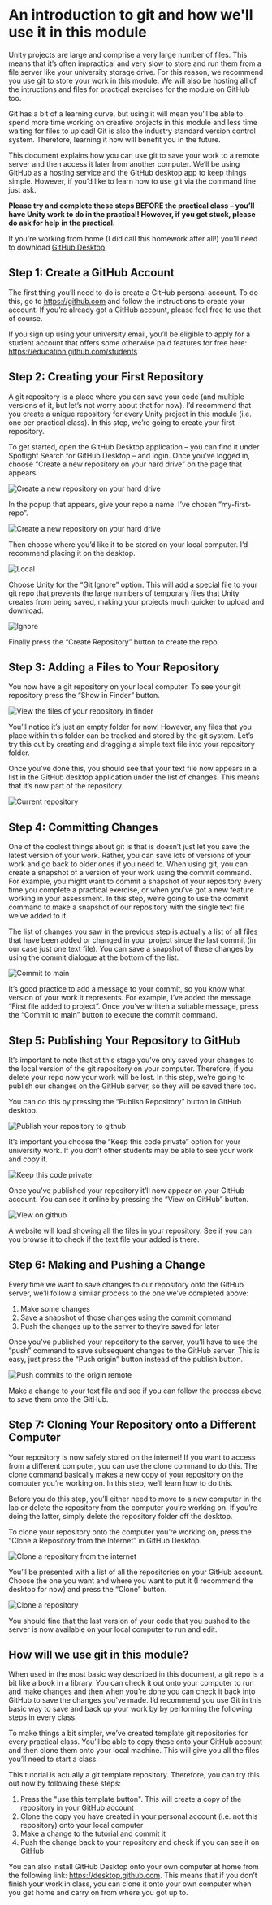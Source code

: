 # An introduction to git and how we'll use it in this module

Unity projects are large and comprise a very large number of files. This means that it’s often impractical and very slow to store and run them from a file server like your university storage drive. For this reason, we recommend you use git to store your work in this module. We will also be hosting all of the intructions and files for practical exercises for the module on GitHub too.

Git has a bit of a learning curve, but using it will mean you’ll be able to spend more time working on creative projects in this module and less time waiting for files to upload! Git is also the industry standard version control system. Therefore, learning it now will benefit you in the future.

This document explains how you can use git to save your work to a remote server and then access it later from another computer. We’ll be using GitHub as a hosting service and the GitHub desktop app to keep things simple. However, if you’d like to learn how to use git via the command line just ask.

**Please try and complete these steps BEFORE the practical class – you’ll have Unity work to do in the practical! However, if you get stuck, please do ask for help in the practical.**

If you're working from home (I did call this homework after all!) you'll need to download [GitHub Desktop](https://desktop.github.com).

## Step 1: Create a GitHub Account

The first thing you’ll need to do is create a GitHub personal account. To do this, go to https://github.com and follow the instructions to create your account. If you’re already got a GitHub account, please feel free to use that of course.

If you sign up using your university email, you’ll be eligible to apply for a student account that offers some otherwise paid features for free here: https://education.github.com/students 

## Step 2: Creating your First Repository

A git repository is a place where you can save your code (and multiple versions of it, but let’s not worry about that for now). I’d recommend that you create a unique repository for every Unity project in this module (i.e. one per practical class). In this step, we’re going to create your first repository.

To get started, open the GitHub Desktop application – you can find it under Spotlight Search for GitHub Desktop – and login. Once you’ve logged in, choose “Create a new repository on your hard drive” on the page that appears.

![Create a new repository on your hard drive](https://github.com/UoY-IM-MPIE/mpie-git-tutorial/blob/main/Instructions/create.png)

In the popup that appears, give your repo a name. I’ve chosen “my-first-repo”.

![Create a new repository on your hard drive](https://github.com/UoY-IM-MPIE/mpie-git-tutorial/blob/main/Instructions/name.png)

Then choose where you’d like it to be stored on your local computer. I’d recommend placing it on the desktop.

![Local](https://github.com/UoY-IM-MPIE/mpie-git-tutorial/blob/main/Instructions/local.png)

Choose Unity for the “Git Ignore” option. This will add a special file to your git repo that prevents the large numbers of temporary files that Unity creates from being saved, making your projects much quicker to upload and download.

![Ignore](https://github.com/UoY-IM-MPIE/mpie-git-tutorial/blob/main/Instructions/ignore.png)

Finally press the “Create Repository” button to create the repo. 

## Step 3: Adding a Files to Your Repository

You now have a git repository on your local computer. To see your git repository press the “Show in Finder” button.

![View the files of your repository in finder](https://github.com/UoY-IM-MPIE/mpie-git-tutorial/blob/main/Instructions/finder.png)

You’ll notice it’s just an empty folder for now! However, any files that you place within this folder can be tracked and stored by the git system. Let’s try this out by creating and dragging a simple text file into your repository folder. 

Once you’ve done this, you should see that your text file now appears in a list in the GitHub desktop application under the list of changes. This means that it’s now part of the repository. 

![Current repository](https://github.com/UoY-IM-MPIE/mpie-git-tutorial/blob/main/Instructions/current.png)

## Step 4: Committing Changes

One of the coolest things about git is that is doesn’t just let you save the latest version of your work. Rather, you can save lots of versions of your work and go back to older ones if you need to. When using git, you can create a snapshot of a version of your work using the commit command. For example, you might want to commit a snapshot of your repository every time you complete a practical exercise, or when you’ve got a new feature working in your assessment. In this step, we’re going to use the commit command to make a snapshot of our repository with the single text file we’ve added to it.

The list of changes you saw in the previous step is actually a list of all files that have been added or changed in your project since the last commit (in our case just one text file). You can save a snapshot of these changes by using the commit dialogue at the bottom of the list.

![Commit to main](https://github.com/UoY-IM-MPIE/mpie-git-tutorial/blob/main/Instructions/commit.png)

It’s good practice to add a message to your commit, so you know what version of your work it represents. For example, I’ve added the message “First file added to project”. Once you’ve written a suitable message, press the “Commit to main” button to execute the commit command.

## Step 5: Publishing Your Repository to GitHub

It’s important to note that at this stage you’ve only saved your changes to the local version of the git repository on your computer. Therefore, if you delete your repo now your work will be lost. In this step, we’re going to publish our changes on the GitHub server, so they will be saved there too.

You can do this by pressing the “Publish Repository” button in GitHub desktop.

![Publish your repository to github](https://github.com/UoY-IM-MPIE/mpie-git-tutorial/blob/main/Instructions/publish.png)

It’s important you choose the “Keep this code private” option for your university work. If you don’t other students may be able to see your work and copy it. 

![Keep this code private](https://github.com/UoY-IM-MPIE/mpie-git-tutorial/blob/main/Instructions/private.png)

Once you’ve published your repository it’ll now appear on your GitHub account. You can see it online by pressing the “View on GitHub” button.

![View on github](https://github.com/UoY-IM-MPIE/mpie-git-tutorial/blob/main/Instructions/view.png)

A website will load showing all the files in your repository. See if you can you browse it to check if the text file your added is there.

## Step 6: Making and Pushing a Change

Every time we want to save changes to our repository onto the GitHub server, we’ll follow a similar process to the one we’ve completed above:

1. Make some changes
2. Save a snapshot of those changes using the commit command
3. Push the changes up to the server to they’re saved for later

Once you’ve published your repository to the server, you’ll have to use the “push” command to save subsequent changes to the GitHub server. This is easy, just press the “Push origin” button instead of the publish button.

![Push commits to the origin remote](https://github.com/UoY-IM-MPIE/mpie-git-tutorial/blob/main/Instructions/push.png)

Make a change to your text file and see if you can follow the process above to save them onto the GitHub.

## Step 7: Cloning Your Repository onto a Different Computer

Your repository is now safely stored on the internet!  If you want to access from a different computer, you can use the clone command to do this. The clone command basically makes a new copy of your repository on the computer you’re working on. In this step, we’ll learn how to do this. 

Before you do this step, you’ll either need to move to a new computer in the lab or delete the repository from the computer you’re working on. If you’re doing the latter, simply delete the repository folder off the desktop.

To clone your repository onto the computer you’re working on, press the “Clone a Repository from the Internet” in GitHub Desktop.

![Clone a repository from the internet](https://github.com/UoY-IM-MPIE/mpie-git-tutorial/blob/main/Instructions/clone.png)

You’ll be presented with a list of all the repositories on your GitHub account. Choose the one you want and where you want to put it (I recommend the desktop for now) and press the “Clone” button.

![Clone a repository](https://github.com/UoY-IM-MPIE/mpie-git-tutorial/blob/main/Instructions/list.png)

You should fine that the last version of your code that you pushed to the server is now available on your local computer to run and edit.

## How will we use git in this module?

When used in the most basic way described in this document, a git repo is a bit like a book in a library. You can check it out onto your computer to run and make changes and then when you’re done you can check it back into GitHub to save the changes you’ve made. I’d recommend you use Git in this basic way to save and back up your work by by performing the following steps in every class.

To make things a bit simpler, we’ve created template git repositories for every practical class. You’ll be able to copy these onto your GitHub account and then clone them onto your local machine. This will give you all the files you’ll need to start a class.

This tutorial is actually a git template repository. Therefore, you can try this out now by following these steps:

1. Press the "use this template button". This will create a copy of the repository in your GitHub account
2. Clone the copy you have created in your personal account (i.e. not this repository) onto your local computer
3. Make a change to the tutorial and commit it
4. Push the change back to your repository and check if you can see it on GitHub 

You can also install GitHub Desktop onto your own computer at home from the following link: https://desktop.github.com. This means that if you don’t finish your work in class, you can clone it onto your own computer when you get home and carry on from where you got up to.



